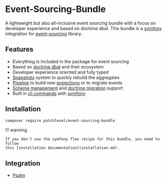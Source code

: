 # Event-Sourcing-Bundle

A lightweight but also all-inclusive event sourcing bundle 
with a focus on developer experience and based on doctrine dbal.
This bundle is a [symfony](https://symfony.com/) integration 
for [event-sourcing](https://github.com/patchlevel/event-sourcing) library.

## Features

* Everything is included in the package for event sourcing
* Based on [doctrine dbal](https://github.com/doctrine/dbal) and their ecosystem
* Developer experience oriented and fully typed
* [Snapshots](snapshots.md) system to quickly rebuild the aggregates
* [Pipeline](pipeline.md) to build new [projections](projection.md) or to migrate events
* [Scheme management](store.md) and [doctrine migration](store.md) support
* Built in [cli commands](cli.md) with [symfony](https://symfony.com/)

## Installation

```bash
composer require patchlevel/event-sourcing-bundle
```

!!! warning

    If you don't use the symfony flex recipe for this bundle, you need to follow
    this [installation documentation](installation.md).

## Integration

* [Psalm](https://github.com/patchlevel/event-sourcing-psalm-plugin)
